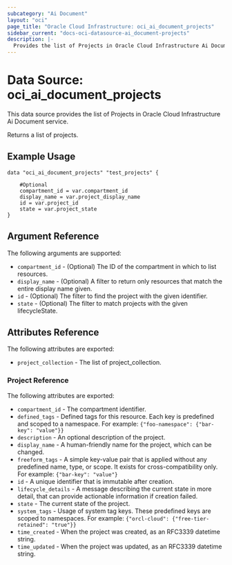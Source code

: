 ```yaml
---
subcategory: "Ai Document"
layout: "oci"
page_title: "Oracle Cloud Infrastructure: oci_ai_document_projects"
sidebar_current: "docs-oci-datasource-ai_document-projects"
description: |-
  Provides the list of Projects in Oracle Cloud Infrastructure Ai Document service
---
```


# Data Source: oci_ai_document_projects
This data source provides the list of Projects in Oracle Cloud Infrastructure Ai Document service.

Returns a list of projects.


## Example Usage

```hcl
data "oci_ai_document_projects" "test_projects" {

	#Optional
	compartment_id = var.compartment_id
	display_name = var.project_display_name
	id = var.project_id
	state = var.project_state
}
```

## Argument Reference

The following arguments are supported:

* `compartment_id` - (Optional) The ID of the compartment in which to list resources.
* `display_name` - (Optional) A filter to return only resources that match the entire display name given.
* `id` - (Optional) The filter to find the project with the given identifier.
* `state` - (Optional) The filter to match projects with the given lifecycleState.


## Attributes Reference

The following attributes are exported:

* `project_collection` - The list of project_collection.

### Project Reference

The following attributes are exported:

* `compartment_id` - The compartment identifier.
* `defined_tags` - Defined tags for this resource. Each key is predefined and scoped to a namespace. For example: `{"foo-namespace": {"bar-key": "value"}}` 
* `description` - An optional description of the project.
* `display_name` - A human-friendly name for the project, which can be changed.
* `freeform_tags` - A simple key-value pair that is applied without any predefined name, type, or scope. It exists for cross-compatibility only. For example: `{"bar-key": "value"}` 
* `id` - A unique identifier that is immutable after creation.
* `lifecycle_details` - A message describing the current state in more detail, that can provide actionable information if creation failed.
* `state` - The current state of the project.
* `system_tags` - Usage of system tag keys. These predefined keys are scoped to namespaces. For example: `{"orcl-cloud": {"free-tier-retained": "true"}}` 
* `time_created` - When the project was created, as an RFC3339 datetime string.
* `time_updated` - When the project was updated, as an RFC3339 datetime string.

